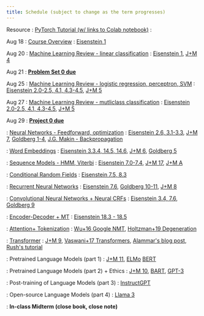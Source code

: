 ```yaml
---
title: Schedule (subject to change as the term progresses)
---
```


Resource 
: [PyTorch Tutorial (w/ links to Colab notebook)](https://cocoxu.github.io/CS7650_fall2025/slides/PyTorch_tutorial.pdf)
  : 
  
Aug 18
: [Course Overview](https://cocoxu.github.io/CS7650_fall2025/slides/lec1-intro.pdf)
  : [Eisenstein 1](https://github.com/jacobeisenstein/gt-nlp-class/blob/master/notes/eisenstein-nlp-notes.pdf)
  
Aug 20
: [Machine Learning Review - linear classification](https://cocoxu.github.io/CS7650_fall2025/slides/lec2-ml.pdf) 
  : [Eisenstein 1](https://github.com/jacobeisenstein/gt-nlp-class/blob/master/notes/eisenstein-nlp-notes.pdf), [J+M 4](https://web.stanford.edu/~jurafsky/slp3/4.pdf)

Aug 21
: **[Problem Set 0 due](https://github.com/cocoxu/CS7650_fall2025/homework/CS7650_fall2025_PS0.pdf)**

Aug 25
: [Machine Learning Review - logistic regression, perceptron, SVM](https://cocoxu.github.io/CS7650_fall2025/slides/lec2-ml.pdf) 
  : [Eisenstein 2.0-2.5, 4.1, 4.3-4.5](https://github.com/jacobeisenstein/gt-nlp-class/blob/master/notes/eisenstein-nlp-notes.pdf), [J+M 5](https://web.stanford.edu/~jurafsky/slp3/5.pdf)

Aug 27
: [Machine Learning Review - mutliclass classification](https://cocoxu.github.io/CS7650_fall2025/slides/lec3-mcc.pdf)
  : [Eisenstein 2.0-2.5, 4.1, 4.3-4.5](https://github.com/jacobeisenstein/gt-nlp-class/blob/master/notes/eisenstein-nlp-notes.pdf), [J+M 5](https://web.stanford.edu/~jurafsky/slp3/5.pdf)

Aug 29
: **[Project 0 due](https://colab.research.google.com/drive/1gsvmp2zygSz4dWeZAzCY9FIMxLB94fLO?usp=sharing)**

: [Neural Networks - Feedforward, optimization](https://cocoxu.github.io/CS7650_fall2025/slides/lec4-nn.pdf) 
  : [Eisenstein 2.6, 3.1-3.3](https://github.com/jacobeisenstein/gt-nlp-class/blob/master/notes/eisenstein-nlp-notes.pdf), [J+M 7](https://web.stanford.edu/~jurafsky/slp3/7.pdf), [Goldberg 1-4](https://arxiv.org/pdf/1510.00726.pdf), [J.G. Makin - Backpropagation](https://cocoxu.github.io/CS7650_fall2025/slides/backprop.pdf)

: [Word Embeddings](https://cocoxu.github.io/CS7650_fall2025/slides/lec5-word2vec.pdf)
  : [Eisenstein 3.3.4, 14.5, 14.6](https://github.com/jacobeisenstein/gt-nlp-class/blob/master/notes/eisenstein-nlp-notes.pdf), [J+M 6](https://web.stanford.edu/~jurafsky/slp3/6.pdf), [Goldberg 5](https://arxiv.org/pdf/1510.00726.pdf)

: [Sequence Models - HMM, Viterbi](https://cocoxu.github.io/CS7650_fall2025/slides/lec6-seq1.pdf) 
  : [Eisenstein 7.0-7.4](https://github.com/jacobeisenstein/gt-nlp-class/blob/master/notes/eisenstein-nlp-notes.pdf), [J+M 17](https://web.stanford.edu/~jurafsky/slp3/17.pdf), [J+M A](https://web.stanford.edu/~jurafsky/slp3/A.pdf)

: [Conditional Random Fields](https://cocoxu.github.io/CS7650_fall2025/slides/lec7-seq2.pdf)
  : [Eisenstein 7.5, 8.3](https://github.com/jacobeisenstein/gt-nlp-class/blob/master/notes/eisenstein-nlp-notes.pdf)

: [Recurrent Neural Networks](https://cocoxu.github.io/CS7650_fall2025/slides/lec8-rnn.pdf) 
  : [Eisenstein 7.6](https://github.com/jacobeisenstein/gt-nlp-class/blob/master/notes/eisenstein-nlp-notes.pdf), [Goldberg 10-11](https://arxiv.org/pdf/1510.00726.pdf), [J+M 8](https://web.stanford.edu/~jurafsky/slp3/8.pdf)

: [Convolutional Neural Networks + Neural CRFs](https://cocoxu.github.io/CS7650_fall2025/slides/lec9-cnn.pdf) 
  : [Eisenstein 3.4, 7.6](https://github.com/jacobeisenstein/gt-nlp-class/blob/master/notes/eisenstein-nlp-notes.pdf), [Goldberg 9](https://arxiv.org/pdf/1510.00726.pdf)

: [Encoder-Decoder + MT](https://cocoxu.github.io/CS7650_fall2025/slides/lec10-seq2seq.pdf)
  : [Eisenstein 18.3 - 18.5](https://github.com/jacobeisenstein/gt-nlp-class/blob/master/notes/eisenstein-nlp-notes.pdf)

: [Attention+ Tokenization](https://cocoxu.github.io/CS7650_fall2025/slides/lec11-nmt-tokenization.pdf)
  : [Wu+16 Google NMT](https://arxiv.org/abs/1609.08144), [Holtzman+19 Degeneration](https://arxiv.org/pdf/1904.09751.pdf)

: [Transformer](https://cocoxu.github.io/CS7650_fall2025/slides/lec12-transformer.pdf)
  : [J+M 9](https://web.stanford.edu/~jurafsky/slp3/9.pdf), [Vaswani+17 Transformers](https://arxiv.org/pdf/1706.03762.pdf), [Alammar's blog post](http://jalammar.github.io/illustrated-transformer/), [Rush's tutorial](https://nlp.seas.harvard.edu/annotated-transformer/) 

: Pretrained Language Models (part 1)
  : [J+M 11](https://web.stanford.edu/~jurafsky/slp3/11.pdf), [ELMo](https://www.aclweb.org/anthology/N18-1202.pdf) [BERT](https://www.aclweb.org/anthology/N19-1423.pdf)

: Pretrained Language Models (part 2) + Ethics
  : [J+M 10](https://web.stanford.edu/~jurafsky/slp3/10.pdf), [BART](https://arxiv.org/pdf/1910.13461.pdf), [GPT-3](https://arxiv.org/pdf/2005.14165.pdf) 

: Post-training of Language Models (part 3)
  : [InstructGPT](https://arxiv.org/pdf/2203.02155.pdf) 

: Open-source Language Models (part 4)
  : [Llama 3](https://arxiv.org/pdf/2407.21783.pdf) 
  

: **In-class Midterm (close book, close note)**


